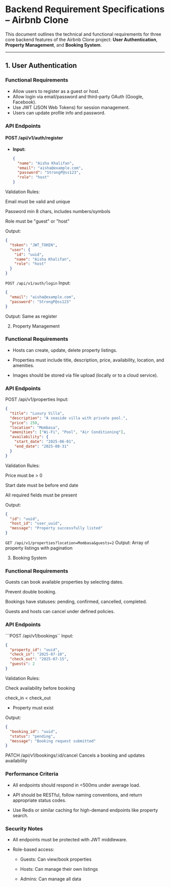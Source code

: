 # Backend Requirement Specifications – Airbnb Clone

This document outlines the technical and functional requirements for three core backend features of the Airbnb Clone project: **User Authentication**, **Property Management**, and **Booking System**.

---

## 1. User Authentication

### Functional Requirements
- Allow users to register as a guest or host.
- Allow login via email/password and third-party OAuth (Google, Facebook).
- Use JWT (JSON Web Tokens) for session management.
- Users can update profile info and password.

### API Endpoints

#### POST /api/v1/auth/register
- **Input:**
  ```json
  {
    "name": "Aisha Khalifan",
    "email": "aisha@example.com",
    "password": "StrongP@ss123",
    "role": "host"
  }
Validation Rules:

Email must be valid and unique

Password min 8 chars, includes numbers/symbols

Role must be "guest" or "host"

Output:

```json
{
  "token": "JWT_TOKEN",
  "user": {
    "id": "uuid",
    "name": "Aisha Khalifan",
    "role": "host"
  }
}
```
```POST /api/v1/auth/login```
Input:

```json
{
  "email": "aisha@example.com",
  "password": "StrongP@ss123"
}
```
Output: Same as register

2. Property Management
### Functional Requirements
- Hosts can create, update, delete property listings.

- Properties must include title, description, price, availability, location, and amenities.

- Images should be stored via file upload (locally or to a cloud service).

### API Endpoints
POST /api/v1/properties
Input:

```json
{
  "title": "Luxury Villa",
  "description": "A seaside villa with private pool.",
  "price": 250,
  "location": "Mombasa",
  "amenities": ["Wi-Fi", "Pool", "Air Conditioning"],
  "availability": {
    "start_date": "2025-06-01",
    "end_date": "2025-08-31"
  }
}
```
Validation Rules:

Price must be > 0

Start date must be before end date

All required fields must be present

Output:

```json
{
  "id": "uuid",
  "host_id": "user_uuid",
  "message": "Property successfully listed"
}
```
```GET /api/v1/properties?location=Mombasa&guests=2```
Output: Array of property listings with pagination

3. Booking System
### Functional Requirements
Guests can book available properties by selecting dates.

Prevent double booking.

Bookings have statuses: pending, confirmed, cancelled, completed.

Guests and hosts can cancel under defined policies.

### API Endpoints
```POST /api/v1/bookings``
Input:

```json
{
  "property_id": "uuid",
  "check_in": "2025-07-10",
  "check_out": "2025-07-15",
  "guests": 2
}
```
Validation Rules:

Check availability before booking

check_in < check_out

- Property must exist

Output:

```json
{
  "booking_id": "uuid",
  "status": "pending",
  "message": "Booking request submitted"
}
```
PATCH /api/v1/bookings/:id/cancel
Cancels a booking and updates availability

### Performance Criteria
- All endpoints should respond in <500ms under average load.

- API should be RESTful, follow naming conventions, and return appropriate status codes.

- Use Redis or similar caching for high-demand endpoints like property search.

### Security Notes
- All endpoints must be protected with JWT middleware.

- Role-based access:

  - Guests: Can view/book properties

  - Hosts: Can manage their own listings

  - Admins: Can manage all data

